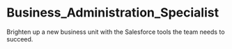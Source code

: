 # Business_Administration_Specialist
Brighten up a new business unit with the Salesforce tools the team needs to succeed.
